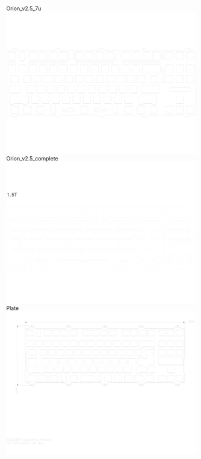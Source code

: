 <br/>Orion_v2.5_7u<br/>![image](./Orion_v2.5_7u.png)<br/>Orion_v2.5_complete<br/>![image](./Orion_v2.5_complete.png)<br/>Plate<br/>![image](./Plate.png)